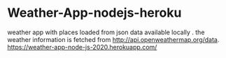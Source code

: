 # Weather-App-nodejs-heroku
weather app with places loaded from json data available locally . the weather information is fetched from http://api.openweathermap.org/data.
https://weather-app-node-js-2020.herokuapp.com/
